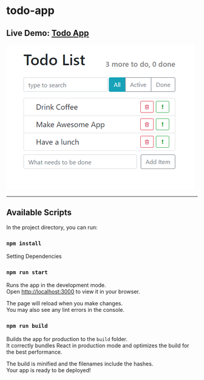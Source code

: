 # todo-app

## Live Demo: [Todo App](https://volkovva.github.io/udemy-bura-react/todo-app/)

![todo-app](screenshots/demo.png 'demo todo-app')

---

## Available Scripts

In the project directory, you can run:

### `npm install`

Setting Dependencies

### `npm run start`

Runs the app in the development mode.\
Open [http://localhost:3000](http://localhost:3000) to view it in your browser.

The page will reload when you make changes.\
You may also see any lint errors in the console.

### `npm run build`

Builds the app for production to the `build` folder.\
It correctly bundles React in production mode and optimizes the build for the best performance.

The build is minified and the filenames include the hashes.\
Your app is ready to be deployed!
